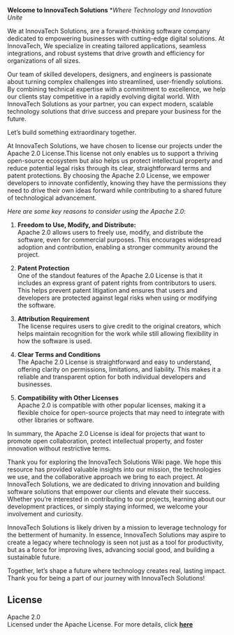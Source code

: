 **Welcome to InnovaTech Solutions**
**Where Technology and Innovation Unite*

We at InnovaTech Solutions, are a forward-thinking software company dedicated to empowering businesses with cutting-edge digital solutions. At InnovaTech, 
We specialize in creating tailored applications, seamless integrations, and robust systems that drive growth and efficiency for organizations of all sizes.

Our team of skilled developers, designers, and engineers is passionate about turning complex challenges into streamlined, user-friendly solutions. By combining technical expertise with a 
commitment to excellence, we help our clients stay competitive in a rapidly evolving digital world. With InnovaTech Solutions as your partner, you can expect modern, scalable technology solutions 
that drive success and prepare your business for the future.

Let’s build something extraordinary together.


At InnovaTech Solutions, we have chosen to license our projects under the Apache 2.0 License.This license not only enables us to support a thriving open-source ecosystem but also helps us protect intellectual 
property and reduce potential legal risks through its clear, straightforward terms and patent protections. By choosing the Apache 2.0 License, we empower developers to innovate confidently, knowing they have 
the permissions they need to drive their own ideas forward while 
contributing to a shared future of technological advancement.

*Here are some key reasons to consider using the Apache 2.0*:

1. **Freedom to Use, Modify, and Distribute:**<br>
   Apache 2.0 allows users to freely use, modify, and distribute the software, even for 
   commercial purposes. This encourages widespread adoption and contribution, enabling a stronger community around the project.

2. **Patent Protection**<br>
	One of the standout features of the Apache 2.0 License is that it includes an express grant of patent rights from contributors to users. 
	This helps prevent patent litigation and ensures that users and developers are protected against legal risks when using or modifying the software.

3. **Attribution Requirement**<br>
	The license requires users to give credit to the original creators, which helps maintain recognition for the work while still allowing 
	flexibility in how the software is used.

4. **Clear Terms and Conditions**<br>
	The Apache 2.0 License is straightforward and easy to understand, offering clarity on permissions, limitations, and liability. 
	This makes it a reliable and transparent option for both individual developers and businesses.

5. **Compatibility with Other Licenses**<br>
	Apache 2.0 is compatible with other popular licenses, making it a flexible choice for open-source projects that may need 
	to integrate with other libraries or software.

In summary, the Apache 2.0 License is ideal for projects that want to promote open collaboration, protect intellectual property, and 
foster innovation without restrictive terms.

Thank you for exploring the InnovaTech Solutions Wiki page. We hope this resource has provided valuable insights into our mission, the technologies we use, and the collaborative 
approach we bring to each project. At InnovaTech Solutions, we are dedicated to driving innovation and building software solutions that empower our clients and elevate their success.
Whether you’re interested in contributing to our projects, learning about our development practices, or simply staying informed, we welcome your involvement and curiosity. 

InnovaTech Solutions is likely driven by a mission to leverage technology for the betterment of humanity. In essence, InnovaTech Solutions may aspire to create a legacy where technology 
is seen not just as a tool for productivity, but as a force for improving lives, advancing social good, and building a sustainable future.

Together, let’s shape a future where technology creates real, lasting impact. Thank you for being a part of our journey with InnovaTech Solutions!
## License

Apache 2.0<br>
Licensed under the Apache License. For more details, click [**here**](https://www.apache.org)













